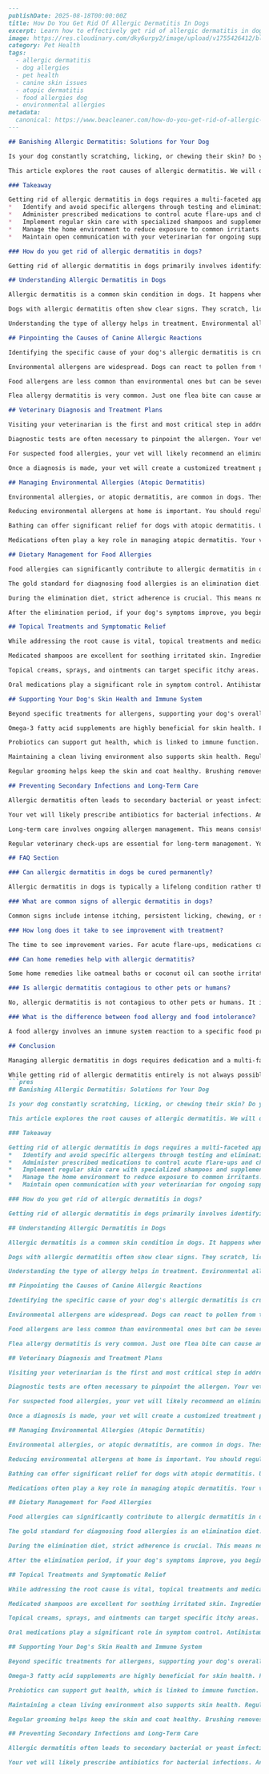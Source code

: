 ```markdown
---
publishDate: 2025-08-18T00:00:00Z
title: How Do You Get Rid Of Allergic Dermatitis In Dogs
excerpt: Learn how to effectively get rid of allergic dermatitis in dogs. Discover causes, common symptoms, and practical treatments for your itchy pet.
image: https://res.cloudinary.com/dky6urpy2/image/upload/v1755426412/blog_image_1755426412_l8j3xt.webp
category: Pet Health
tags:
  - allergic dermatitis
  - dog allergies
  - pet health
  - canine skin issues
  - atopic dermatitis
  - food allergies dog
  - environmental allergies
metadata:
  canonical: https://www.beacleaner.com/how-do-you-get-rid-of-allergic-dermatitis-in-dogs
---

## Banishing Allergic Dermatitis: Solutions for Your Dog

Is your dog constantly scratching, licking, or chewing their skin? Do you see red patches, rashes, or hair loss? These are classic signs of allergic dermatitis in dogs. This common condition brings immense discomfort to our furry friends. It often leaves owners searching for effective ways to provide relief. As a pet parent, I understand the worry you feel when your dog is uncomfortable. I want to help you find answers.

This article explores the root causes of allergic dermatitis. We will discuss various treatment options, both medical and holistic. You will learn about managing environmental triggers and dietary solutions. Our goal is to equip you with the knowledge to reduce your dog's itching and improve their quality of life. Let us find ways to bring comfort back to your beloved companion.

### Takeaway

Getting rid of allergic dermatitis in dogs requires a multi-faceted approach.
*   Identify and avoid specific allergens through testing and elimination diets.
*   Administer prescribed medications to control acute flare-ups and chronic symptoms.
*   Implement regular skin care with specialized shampoos and supplements.
*   Manage the home environment to reduce exposure to common irritants.
*   Maintain open communication with your veterinarian for ongoing support.

### How do you get rid of allergic dermatitis in dogs?

Getting rid of allergic dermatitis in dogs primarily involves identifying and managing the underlying allergen. This includes dietary changes for food sensitivities, environmental controls for airborne irritants, and diligent flea prevention. Veterinary intervention is crucial for proper diagnosis and prescribing medications. These medications manage symptoms and reduce inflammation, providing relief for your pet.

## Understanding Allergic Dermatitis in Dogs

Allergic dermatitis is a common skin condition in dogs. It happens when a dog's immune system overreacts to something harmless. This reaction can cause severe itching, redness, and inflammation. Many things can trigger this condition. These triggers include environmental factors, food ingredients, or parasites. Identifying the specific allergen is a key step in treatment.

Dogs with allergic dermatitis often show clear signs. They scratch, lick, or chew at their skin constantly. This behavior can lead to skin damage. You might see red skin, rashes, or hot spots. Hair loss is also common in affected areas. Sometimes, the skin becomes thickened or darkened due to chronic irritation. These symptoms make your dog very uncomfortable.

Understanding the type of allergy helps in treatment. Environmental allergies, also known as atopic dermatitis, react to pollen, dust mites, or mold. Food allergies react to specific proteins in their diet. Flea allergy dermatitis happens due to a flea bite. Each type requires a different management strategy. A proper diagnosis from your vet is always the first step. They can help pinpoint the exact cause of your dog's discomfort.

## Pinpointing the Causes of Canine Allergic Reactions

Identifying the specific cause of your dog's allergic dermatitis is crucial. This process can be challenging, but it is necessary for effective treatment. There are three main types of allergens that commonly affect dogs. These include environmental allergens, food allergens, and flea allergens. Understanding each type helps narrow down the possibilities.

Environmental allergens are widespread. Dogs can react to pollen from trees, grasses, and weeds. Dust mites, found in household dust, are another common trigger. Mold spores, often present in damp areas, also cause reactions. My own dog once reacted to a new rug. We later learned it was the dust mites it harbored. Reducing these allergens in your home environment can make a big difference. For instance, addressing [how to get rid of mold](https://beacleaner.com/how-to-get-rid-of-mold-2) in your living space might alleviate your dog's symptoms if mold is a trigger. It is important to remember that allergic people can also have [complications from mold exposure](https://beacleaner.com/complications-resulting-from-an-allergic-person-being-exposed-to-mold), highlighting the potency of this allergen.

Food allergens are less common than environmental ones but can be severe. Dogs typically react to protein sources like chicken, beef, dairy, or wheat. These reactions can take time to develop. It is not always obvious what ingredient causes the problem. If you suspect a food allergy, an elimination diet is often recommended. This involves feeding a novel protein or hydrolyzed diet for several weeks. You can also learn [how to know if your dog is allergic to his food](https://beacleaner.com/how-do-i-know-if-my-dog-is-allergic-to-his-food) for guidance. For example, some dog breeds like Frenchies are prone to chicken allergies, and understanding [how to tell if your Frenchie is allergic to chicken](https://beacleaner.com/how-can-i-tell-if-my-frenchie-is-allergic-to-chicken) can be very helpful.

Flea allergy dermatitis is very common. Just one flea bite can cause an intense allergic reaction in sensitive dogs. This allergy leads to severe itching, especially around the base of the tail. Regular, year-round flea prevention is essential. Even if you do not see fleas, they might be present. Consistent preventative measures are key to keeping this type of dermatitis at bay.

## Veterinary Diagnosis and Treatment Plans

Visiting your veterinarian is the first and most critical step in addressing allergic dermatitis. They will perform a thorough examination. Your vet will discuss your dog's symptoms, diet, and environment. This initial consultation helps them form a clearer picture of the potential causes. They will rule out other skin conditions, like infections or parasites, before diagnosing allergies.

Diagnostic tests are often necessary to pinpoint the allergen. Your vet might suggest allergy testing. This can involve blood tests or intradermal skin tests. Blood tests check for antibodies to specific allergens. Skin tests involve injecting small amounts of allergens under the skin to observe reactions. These tests help identify environmental triggers like pollen or dust mites.

For suspected food allergies, your vet will likely recommend an elimination diet. This involves feeding your dog a special hypoallergenic diet for 8-12 weeks. During this period, your dog eats nothing else, not even treats. After the elimination phase, you gradually reintroduce old food ingredients one by one. This helps identify the specific ingredient causing the reaction. It requires patience but is very effective.

Once a diagnosis is made, your vet will create a customized treatment plan. This plan often combines several approaches. It might include medications, dietary changes, and environmental controls. The goal is to reduce inflammation, alleviate itching, and prevent secondary infections. Follow your vet's instructions carefully for the best outcome for your dog.

## Managing Environmental Allergies (Atopic Dermatitis)

Environmental allergies, or atopic dermatitis, are common in dogs. These allergies happen when dogs react to airborne substances. Pollen, dust mites, and mold are frequent culprits. Managing these allergies requires reducing your dog's exposure to them. It also involves treating the symptoms when flare-ups occur.

Reducing environmental allergens at home is important. You should regularly clean and vacuum your house. Use a vacuum with a HEPA filter to trap dust mites and pollen. Wash your dog's bedding weekly in hot water. This helps eliminate allergens trapped in fabrics. Consider air purifiers with HEPA filters to improve air quality indoors. I found this helpful for my own dog.

Bathing can offer significant relief for dogs with atopic dermatitis. Using a medicated or hypoallergenic shampoo helps remove allergens from their coat. It also soothes irritated skin. Talk to your vet about how often to bathe your dog. They can recommend specific shampoos for your dog's condition. Frequent bathing can be beneficial, but it should not dry out the skin.

Medications often play a key role in managing atopic dermatitis. Your vet might prescribe antihistamines for mild cases. For more severe itching, they might suggest corticosteroids or newer medications like Apoquel or Cytopoint. These medications work to control the immune response and reduce inflammation. Always follow your vet's dosage instructions precisely. These treatments help break the itch-scratch cycle and give your dog much-needed comfort.

## Dietary Management for Food Allergies

Food allergies can significantly contribute to allergic dermatitis in dogs. Unlike food intolerances, which cause digestive upset, food allergies trigger an immune response. This response leads to skin issues. The key to managing food allergies is to identify and eliminate the offending ingredient from your dog's diet. This often requires a very strict approach.

The gold standard for diagnosing food allergies is an elimination diet. Your vet will recommend a novel protein diet or a hydrolyzed protein diet. A novel protein diet uses a protein source your dog has never eaten before, like duck or venison. A hydrolyzed protein diet breaks down proteins into tiny pieces, making them unrecognizable to the immune system. My vet recommended this for my dog, and it truly made a difference.

During the elimination diet, strict adherence is crucial. This means no treats, table scraps, or flavored medications. Even tiny amounts of the allergen can trigger a reaction. This phase typically lasts 8-12 weeks. You must be patient and consistent. It can feel restrictive, but it is the most accurate way to find the culprit food.

After the elimination period, if your dog's symptoms improve, you begin "food challenges." You reintroduce ingredients one by one, watching for any return of symptoms. If symptoms return after reintroducing chicken, for example, chicken is likely the allergen. Once identified, you must permanently avoid that ingredient. Always choose dog foods and treats free from the identified allergen. Reading ingredient labels becomes very important.

## Topical Treatments and Symptomatic Relief

While addressing the root cause is vital, topical treatments and medications provide immediate relief for your dog. Allergic dermatitis causes intense itching, which leads to scratching and further skin damage. Managing these symptoms improves your dog's comfort and prevents secondary infections. Your vet will suggest the best options.

Medicated shampoos are excellent for soothing irritated skin. Ingredients like oatmeal, pramoxine, or corticosteroids can calm inflammation. Antifungal or antibacterial shampoos may be used if secondary infections are present. Bathing also helps wash away environmental allergens from your dog's coat. Ask your vet how often to bathe your dog. Over-bathing can dry out the skin.

Topical creams, sprays, and ointments can target specific itchy areas. Hydrocortisone creams reduce inflammation and itching. Antiseptic sprays help clean hot spots and prevent infection. Some products create a barrier to protect the skin. Always use products specifically formulated for dogs and follow label directions carefully. Applying an Elizabethan collar (E-collar) may be needed to stop your dog from licking off topical treatments or exacerbating the wound.

Oral medications play a significant role in symptom control. Antihistamines, like diphenhydramine (Benadryl), can help mild cases. However, they are not effective for all dogs. Corticosteroids like prednisone are powerful anti-inflammatories. They provide quick relief but have potential side effects with long-term use. Newer medications like Apoquel and Cytopoint specifically target the itch pathway. They offer effective, long-term itch relief with fewer side effects. Your vet will choose the most appropriate medication based on your dog's specific needs and the severity of their condition. These treatments help break the relentless itch-scratch cycle.

## Supporting Your Dog's Skin Health and Immune System

Beyond specific treatments for allergens, supporting your dog's overall skin health and immune system is crucial. A strong immune system can better manage allergic reactions. Healthy skin provides a good barrier against irritants. These supportive measures enhance the effectiveness of other treatments.

Omega-3 fatty acid supplements are highly beneficial for skin health. Fish oil, flaxseed oil, or algal oil contain EPA and DHA. These fatty acids help reduce inflammation throughout the body. They improve the skin's barrier function. They also promote a healthy, shiny coat. I give my dog fish oil daily, and I notice a difference in her coat and overall comfort. Always choose a high-quality supplement designed for dogs.

Probiotics can support gut health, which is linked to immune function. A healthy gut microbiome may help modulate the immune system. This could potentially reduce allergic responses. Look for probiotic supplements specifically for dogs. Discuss this with your vet before adding new supplements to your dog's routine.

Maintaining a clean living environment also supports skin health. Regular cleaning reduces dust mites and other allergens. Ensure your dog's bedding is clean. Consider using hypoallergenic detergents for washing their blankets. Good air circulation also helps. Remember that pet odors can linger if not addressed; sometimes, knowing [how to get rid of pet odor in the air](https://beacleaner.com/how-do-you-get-rid-of-pet-odor-in-the-air) can contribute to a healthier environment for an allergic pet.

Regular grooming helps keep the skin and coat healthy. Brushing removes loose hair and debris. It also distributes natural oils. For dogs with long coats, regular trims can prevent matting. Matting can trap allergens and worsen skin irritation. Consistent skin and coat care strengthens your dog's natural defenses.

## Preventing Secondary Infections and Long-Term Care

Allergic dermatitis often leads to secondary bacterial or yeast infections. Constant scratching breaks the skin barrier. This allows bacteria and yeast to overgrow. These infections worsen itching and discomfort. Preventing and treating them is a critical part of managing allergic dermatitis.

Your vet will likely prescribe antibiotics for bacterial infections. Antifungals treat yeast infections. These medications can be oral or topical. It is vital to complete the entire course of medication, even if symptoms improve. Stopping too soon can lead to resistant infections. Your vet might also recommend medicated baths. These baths can help control skin microbes. For instance, sometimes dermatitis leads to ear infections. Knowing [how to get rid of your dog's ear infection fast](https://beacleaner.com/how-can-i-get-rid-of-my-dogs-ear-infection-fast) can be part of comprehensive care.

Long-term care involves ongoing allergen management. This means consistently avoiding identified food allergens. It also means maintaining environmental controls. Regular flea prevention is non-negotiable for flea-allergic dogs. Adherence to these measures helps reduce flare-ups. It minimizes the need for strong medications.

Regular veterinary check-ups are essential for long-term management. Your vet can monitor your dog's condition. They can adjust treatment plans as needed. Allergies often change over time. What works today might need modification tomorrow. Consistent communication with your vet ensures the best quality of life for your allergic dog. My vet has been an invaluable partner in managing my dog's allergies.

## FAQ Section

### Can allergic dermatitis in dogs be cured permanently?

Allergic dermatitis in dogs is typically a lifelong condition rather than something that can be permanently cured. The goal of treatment is to manage symptoms and reduce the frequency and severity of flare-ups. Identifying and avoiding allergens, along with consistent veterinary care, can significantly improve your dog's quality of life.

### What are common signs of allergic dermatitis in dogs?

Common signs include intense itching, persistent licking, chewing, or scratching, red or inflamed skin, rashes, hot spots, hair loss, and thickened skin. You might also notice skin odor or recurring ear infections. These symptoms indicate an underlying allergic reaction that needs attention.

### How long does it take to see improvement with treatment?

The time to see improvement varies. For acute flare-ups, medications can provide relief within days. For chronic conditions, identifying and managing allergens, such as with an elimination diet, can take several weeks to months. Consistent application of the treatment plan is key to long-term success.

### Can home remedies help with allergic dermatitis?

Some home remedies like oatmeal baths or coconut oil can soothe irritated skin temporarily. However, they do not address the underlying allergy. Always consult your veterinarian before trying any home remedies, especially if your dog's skin is broken or infected. Veterinary-prescribed treatments are essential for effective management.

### Is allergic dermatitis contagious to other pets or humans?

No, allergic dermatitis is not contagious to other pets or humans. It is an immune system reaction within the individual dog. It means you do not need to worry about it spreading to other animals or people in your household.

### What is the difference between food allergy and food intolerance?

A food allergy involves an immune system reaction to a specific food protein, causing symptoms like skin itching or gastrointestinal upset. A food intolerance is a digestive issue, meaning the dog cannot properly digest certain ingredients, leading to symptoms like vomiting or diarrhea, but without an immune response.

## Conclusion

Managing allergic dermatitis in dogs requires dedication and a multi-faceted approach. We explored the common causes, from environmental triggers to food sensitivities and flea allergies. We also discussed various effective treatments, including veterinary diagnostics, medications, and crucial lifestyle adjustments. Understanding your dog's specific allergens and working closely with your veterinarian are the cornerstones of successful management.

While getting rid of allergic dermatitis entirely is not always possible, controlling its symptoms and preventing flare-ups significantly improves your dog's comfort. Remember to be patient and consistent with treatment plans. Your commitment to managing this condition will bring immense relief to your furry friend. By taking proactive steps, you can help your dog live a happier, less itchy life.
```pres
## Banishing Allergic Dermatitis: Solutions for Your Dog

Is your dog constantly scratching, licking, or chewing their skin? Do you see red patches, rashes, or hair loss? These are classic signs of allergic dermatitis in dogs. This common condition brings immense discomfort to our furry friends. It often leaves owners searching for effective ways to provide relief. As a pet parent, I understand the worry you feel when your dog is uncomfortable. I want to help you find answers.

This article explores the root causes of allergic dermatitis. We will discuss various treatment options, both medical and holistic. You will learn about managing environmental triggers and dietary solutions. Our goal is to equip you with the knowledge to reduce your dog's itching and improve their quality of life. Let us find ways to bring comfort back to your beloved companion.

### Takeaway

Getting rid of allergic dermatitis in dogs requires a multi-faceted approach.
*   Identify and avoid specific allergens through testing and elimination diets.
*   Administer prescribed medications to control acute flare-ups and chronic symptoms.
*   Implement regular skin care with specialized shampoos and supplements.
*   Manage the home environment to reduce exposure to common irritants.
*   Maintain open communication with your veterinarian for ongoing support.

### How do you get rid of allergic dermatitis in dogs?

Getting rid of allergic dermatitis in dogs primarily involves identifying and managing the underlying allergen. This includes dietary changes for food sensitivities, environmental controls for airborne irritants, and diligent flea prevention. Veterinary intervention is crucial for proper diagnosis and prescribing medications. These medications manage symptoms and reduce inflammation, providing relief for your pet.

## Understanding Allergic Dermatitis in Dogs

Allergic dermatitis is a common skin condition in dogs. It happens when a dog's immune system overreacts to something harmless. This reaction can cause severe itching, redness, and inflammation. Many things can trigger this condition. These triggers include environmental factors, food ingredients, or parasites. Identifying the specific allergen is a key step in treatment.

Dogs with allergic dermatitis often show clear signs. They scratch, lick, or chew at their skin constantly. This behavior can lead to skin damage. You might see red skin, rashes, or hot spots. Hair loss is also common in affected areas. Sometimes, the skin becomes thickened or darkened due to chronic irritation. These symptoms make your dog very uncomfortable.

Understanding the type of allergy helps in treatment. Environmental allergies, also known as atopic dermatitis, react to pollen, dust mites, or mold. Food allergies react to specific proteins in their diet. Flea allergy dermatitis happens due to a flea bite. Each type requires a different management strategy. A proper diagnosis from your vet is always the first step. They can help pinpoint the exact cause of your dog's discomfort.

## Pinpointing the Causes of Canine Allergic Reactions

Identifying the specific cause of your dog's allergic dermatitis is crucial. This process can be challenging, but it is necessary for effective treatment. There are three main types of allergens that commonly affect dogs. These include environmental allergens, food allergens, and flea allergens. Understanding each type helps narrow down the possibilities.

Environmental allergens are widespread. Dogs can react to pollen from trees, grasses, and weeds. Dust mites, found in household dust, are another common trigger. Mold spores, often present in damp areas, also cause reactions. My own dog once reacted to a new rug. We later learned it was the dust mites it harbored. Reducing these allergens in your home environment can make a big difference. For instance, addressing [how to get rid of mold](https://beacleaner.com/how-to-get-rid-of-mold-2) in your living space might alleviate your dog's symptoms if mold is a trigger. It is important to remember that allergic people can also have [complications from mold exposure](https://beacleaner.com/complications-resulting-from-an-allergic-person-being-exposed-to-mold), highlighting the potency of this allergen.

Food allergens are less common than environmental ones but can be severe. Dogs typically react to protein sources like chicken, beef, dairy, or wheat. These reactions can take time to develop. It is not always obvious what ingredient causes the problem. If you suspect a food allergy, an elimination diet is often recommended. This involves feeding a novel protein or hydrolyzed diet for several weeks. You can also learn [how to know if your dog is allergic to his food](https://beacleaner.com/how-do-i-know-if-my-dog-is-allergic-to-his-food) for guidance. For example, some dog breeds like Frenchies are prone to chicken allergies, and understanding [how to tell if your Frenchie is allergic to chicken](https://beacleaner.com/how-can-i-tell-if-my-frenchie-is-allergic-to-chicken) can be very helpful.

Flea allergy dermatitis is very common. Just one flea bite can cause an intense allergic reaction in sensitive dogs. This allergy leads to severe itching, especially around the base of the tail. Regular, year-round flea prevention is essential. Even if you do not see fleas, they might be present. Consistent preventative measures are key to keeping this type of dermatitis at bay.

## Veterinary Diagnosis and Treatment Plans

Visiting your veterinarian is the first and most critical step in addressing allergic dermatitis. They will perform a thorough examination. Your vet will discuss your dog's symptoms, diet, and environment. This initial consultation helps them form a clearer picture of the potential causes. They will rule out other skin conditions, like infections or parasites, before diagnosing allergies.

Diagnostic tests are often necessary to pinpoint the allergen. Your vet might suggest allergy testing. This can involve blood tests or intradermal skin tests. Blood tests check for antibodies to specific allergens. Skin tests involve injecting small amounts of allergens under the skin to observe reactions. These tests help identify environmental triggers like pollen or dust mites.

For suspected food allergies, your vet will likely recommend an elimination diet. This involves feeding your dog a special hypoallergenic diet for 8-12 weeks. During this period, your dog eats nothing else, not even treats. After the elimination phase, you gradually reintroduce old food ingredients one by one. This helps identify the specific ingredient causing the reaction. It requires patience but is very effective.

Once a diagnosis is made, your vet will create a customized treatment plan. This plan often combines several approaches. It might include medications, dietary changes, and environmental controls. The goal is to reduce inflammation, alleviate itching, and prevent secondary infections. Follow your vet's instructions carefully for the best outcome for your dog.

## Managing Environmental Allergies (Atopic Dermatitis)

Environmental allergies, or atopic dermatitis, are common in dogs. These allergies happen when dogs react to airborne substances. Pollen, dust mites, and mold are frequent culprits. Managing these allergies requires reducing your dog's exposure to them. It also involves treating the symptoms when flare-ups occur.

Reducing environmental allergens at home is important. You should regularly clean and vacuum your house. Use a vacuum with a HEPA filter to trap dust mites and pollen. Wash your dog's bedding weekly in hot water. This helps eliminate allergens trapped in fabrics. Consider air purifiers with HEPA filters to improve air quality indoors. I found this helpful for my own dog.

Bathing can offer significant relief for dogs with atopic dermatitis. Using a medicated or hypoallergenic shampoo helps remove allergens from their coat. It also soothes irritated skin. Talk to your vet about how often to bathe your dog. They can recommend specific shampoos for your dog's condition. Frequent bathing can be beneficial, but it should not dry out the skin.

Medications often play a key role in managing atopic dermatitis. Your vet might prescribe antihistamines for mild cases. For more severe itching, they might suggest corticosteroids or newer medications like Apoquel or Cytopoint. These medications work to control the immune response and reduce inflammation. Always follow your vet's dosage instructions precisely. These treatments help break the itch-scratch cycle and give your dog much-needed comfort.

## Dietary Management for Food Allergies

Food allergies can significantly contribute to allergic dermatitis in dogs. Unlike food intolerances, which cause digestive upset, food allergies trigger an immune response. This response leads to skin issues. The key to managing food allergies is to identify and eliminate the offending ingredient from your dog's diet. This often requires a very strict approach.

The gold standard for diagnosing food allergies is an elimination diet. Your vet will recommend a novel protein diet or a hydrolyzed protein diet. A novel protein diet uses a protein source your dog has never eaten before, like duck or venison. A hydrolyzed protein diet breaks down proteins into tiny pieces, making them unrecognizable to the immune system. My vet recommended this for my dog, and it truly made a difference.

During the elimination diet, strict adherence is crucial. This means no treats, table scraps, or flavored medications. Even tiny amounts of the allergen can trigger a reaction. This phase typically lasts 8-12 weeks. You must be patient and consistent. It can feel restrictive, but it is the most accurate way to find the culprit food.

After the elimination period, if your dog's symptoms improve, you begin "food challenges." You reintroduce ingredients one by one, watching for any return of symptoms. If symptoms return after reintroducing chicken, for example, chicken is likely the allergen. Once identified, you must permanently avoid that ingredient. Always choose dog foods and treats free from the identified allergen. Reading ingredient labels becomes very important.

## Topical Treatments and Symptomatic Relief

While addressing the root cause is vital, topical treatments and medications provide immediate relief for your dog. Allergic dermatitis causes intense itching, which leads to scratching and further skin damage. Managing these symptoms improves your dog's comfort and prevents secondary infections. Your vet will suggest the best options.

Medicated shampoos are excellent for soothing irritated skin. Ingredients like oatmeal, pramoxine, or corticosteroids can calm inflammation. Antifungal or antibacterial shampoos may be used if secondary infections are present. Bathing also helps wash away environmental allergens from your dog's coat. Ask your vet how often to bathe your dog. Over-bathing can dry out the skin.

Topical creams, sprays, and ointments can target specific itchy areas. Hydrocortisone creams reduce inflammation and itching. Antiseptic sprays help clean hot spots and prevent infection. Some products create a barrier to protect the skin. Always use products specifically formulated for dogs and follow label directions carefully. Applying an Elizabethan collar (E-collar) may be needed to stop your dog from licking off topical treatments or exacerbating the wound.

Oral medications play a significant role in symptom control. Antihistamines, like diphenhydramine (Benadryl), can help mild cases. However, they are not effective for all dogs. Corticosteroids like prednisone are powerful anti-inflammatories. They provide quick relief but have potential side effects with long-term use. Newer medications like Apoquel and Cytopoint specifically target the itch pathway. They offer effective, long-term itch relief with fewer side effects. Your vet will choose the most appropriate medication based on your dog's specific needs and the severity of their condition. These treatments help break the relentless itch-scratch cycle.

## Supporting Your Dog's Skin Health and Immune System

Beyond specific treatments for allergens, supporting your dog's overall skin health and immune system is crucial. A strong immune system can better manage allergic reactions. Healthy skin provides a good barrier against irritants. These supportive measures enhance the effectiveness of other treatments.

Omega-3 fatty acid supplements are highly beneficial for skin health. Fish oil, flaxseed oil, or algal oil contain EPA and DHA. These fatty acids help reduce inflammation throughout the body. They improve the skin's barrier function. They also promote a healthy, shiny coat. I give my dog fish oil daily, and I notice a difference in her coat and overall comfort. Always choose a high-quality supplement designed for dogs.

Probiotics can support gut health, which is linked to immune function. A healthy gut microbiome may help modulate the immune system. This could potentially reduce allergic responses. Look for probiotic supplements specifically for dogs. Discuss this with your vet before adding new supplements to your dog's routine.

Maintaining a clean living environment also supports skin health. Regular cleaning reduces dust mites and other allergens. Ensure your dog's bedding is clean. Consider using hypoallergenic detergents for washing their blankets. Good air circulation also helps. Remember that pet odors can linger if not addressed; sometimes, knowing [how to get rid of pet odor in the air](https://beacleaner.com/how-do-you-get-rid-of-pet-odor-in-the-air) can contribute to a healthier environment for an allergic pet.

Regular grooming helps keep the skin and coat healthy. Brushing removes loose hair and debris. It also distributes natural oils. For dogs with long coats, regular trims can prevent matting. Matting can trap allergens and worsen skin irritation. Consistent skin and coat care strengthens your dog's natural defenses.

## Preventing Secondary Infections and Long-Term Care

Allergic dermatitis often leads to secondary bacterial or yeast infections. Constant scratching breaks the skin barrier. This allows bacteria and yeast to overgrow. These infections worsen itching and discomfort. Preventing and treating them is a critical part of managing allergic dermatitis.

Your vet will likely prescribe antibiotics for bacterial infections. Antifungals treat yeast infections. These medications can be oral or topical. It is vital